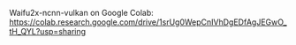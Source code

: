 Waifu2x-ncnn-vulkan on Google Colab: https://colab.research.google.com/drive/1srUg0WepCnIVhDgEDfAgJEGwO_tH_QYL?usp=sharing
